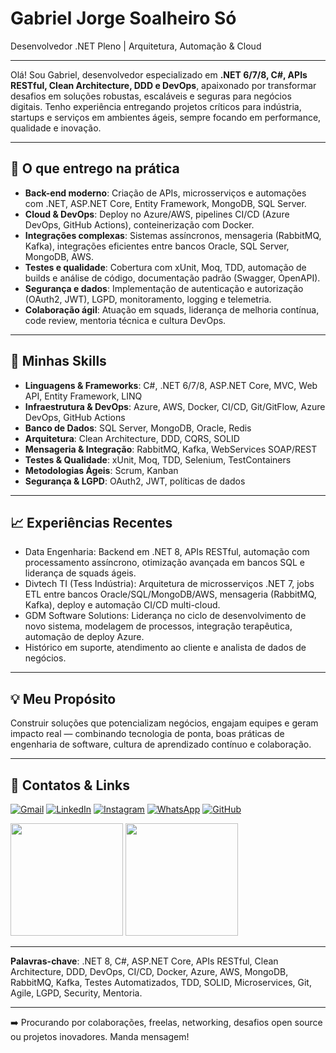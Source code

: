 # Gabriel Jorge Soalheiro Só

Desenvolvedor .NET Pleno | Arquitetura, Automação & Cloud

---
Olá! Sou Gabriel, desenvolvedor especializado em **.NET 6/7/8, C#, APIs RESTful, Clean Architecture, DDD e DevOps**, apaixonado por transformar desafios em soluções robustas, escaláveis e seguras para negócios digitais. Tenho experiência entregando projetos críticos para indústria, startups e serviços em ambientes ágeis, sempre focando em performance, qualidade e inovação.

---

## 🚀 O que entrego na prática

- **Back-end moderno**: Criação de APIs, microsserviços e automações com .NET, ASP.NET Core, Entity Framework, MongoDB, SQL Server.
- **Cloud & DevOps**: Deploy no Azure/AWS, pipelines CI/CD (Azure DevOps, GitHub Actions), conteinerização com Docker.
- **Integrações complexas**: Sistemas assíncronos, mensageria (RabbitMQ, Kafka), integrações eficientes entre bancos Oracle, SQL Server, MongoDB, AWS.
- **Testes e qualidade**: Cobertura com xUnit, Moq, TDD, automação de builds e análise de código, documentação padrão (Swagger, OpenAPI).
- **Segurança e dados**: Implementação de autenticação e autorização (OAuth2, JWT), LGPD, monitoramento, logging e telemetria.
- **Colaboração ágil**: Atuação em squads, liderança de melhoria contínua, code review, mentoria técnica e cultura DevOps.

---

## 🔧 Minhas Skills

- **Linguagens & Frameworks**: C#, .NET 6/7/8, ASP.NET Core, MVC, Web API, Entity Framework, LINQ
- **Infraestrutura & DevOps**: Azure, AWS, Docker, CI/CD, Git/GitFlow, Azure DevOps, GitHub Actions
- **Banco de Dados**: SQL Server, MongoDB, Oracle, Redis
- **Arquitetura**: Clean Architecture, DDD, CQRS, SOLID
- **Mensageria & Integração**: RabbitMQ, Kafka, WebServices SOAP/REST
- **Testes & Qualidade**: xUnit, Moq, TDD, Selenium, TestContainers
- **Metodologias Ágeis**: Scrum, Kanban
- **Segurança & LGPD**: OAuth2, JWT, políticas de dados

---

## 📈 Experiências Recentes

- Data Engenharia: Backend em .NET 8, APIs RESTful, automação com processamento assíncrono, otimização avançada em bancos SQL e liderança de squads ágeis.
- Divtech TI (Tess Indústria): Arquitetura de microsserviços .NET 7, jobs ETL entre bancos Oracle/SQL/MongoDB/AWS, mensageria (RabbitMQ, Kafka), deploy e automação CI/CD multi-cloud.
- GDM Software Solutions: Liderança no ciclo de desenvolvimento de novo sistema, modelagem de processos, integração terapêutica, automação de deploy Azure.
- Histórico em suporte, atendimento ao cliente e analista de dados de negócios.

---

## 💡 Meu Propósito

Construir soluções que potencializam negócios, engajam equipes e geram impacto real — combinando tecnologia de ponta, boas práticas de engenharia de software, cultura de aprendizado contínuo e colaboração.

---

## 👥 Contatos & Links

[![Gmail](https://img.shields.io/badge/Gmail-D14836?style=for-the-badge&logo=gmail&logoColor=white)](mailto:gabrielsoalheiro2016@gmail.com)
[![LinkedIn](https://img.shields.io/badge/linkedin-%230077B5.svg?style=for-the-badge&logo=linkedin&logoColor=white)](https://www.linkedin.com/in/gabrielsoalheiro/)
[![Instagram](https://img.shields.io/badge/Instagram-%23E4405F.svg?style=for-the-badge&logo=Instagram&logoColor=white)](https://www.instagram.com/gabriel_soalheiro/)
[![WhatsApp](https://img.shields.io/badge/WhatsApp-25D366?style=for-the-badge&logo=whatsapp&logoColor=white)](https://wa.me/5533999857659)
[![GitHub](https://img.shields.io/badge/GitHub-%23121011.svg?style=for-the-badge&logo=github&logoColor=white)](https://github.com/GabrielSoalheiro)

<div>
  <img height="180em" src="https://github-readme-stats.vercel.app/api/top-langs/?username=GabrielSoalheiro&layout=compact&langs_count=10"/>
  <img height="180em" src="https://github-readme-stats.vercel.app/api?username=GabrielSoalheiro&show_icons=true&include_all_commits=true&count_private=true"/>
</div>

---

**Palavras-chave**: .NET 8, C#, ASP.NET Core, APIs RESTful, Clean Architecture, DDD, DevOps, CI/CD, Docker, Azure, AWS, MongoDB, RabbitMQ, Kafka, Testes Automatizados, TDD, SOLID, Microservices, Git, Agile, LGPD, Security, Mentoria.

---

➡️ Procurando por colaborações, freelas, networking, desafios open source ou projetos inovadores. Manda mensagem!
